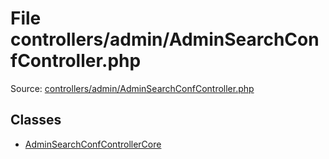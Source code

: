 File controllers/admin/AdminSearchConfController.php
=========

Source: [controllers/admin/AdminSearchConfController.php](https://github.com/PrestaShop/PrestaShop/blob/1.6.0.3/controllers/admin/AdminSearchConfController.php)


Classes
-------

* [AdminSearchConfControllerCore](class.AdminSearchConfControllerCore.md)

